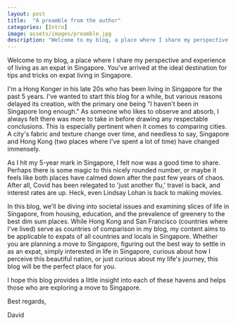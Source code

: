 ```yaml
---
layout: post
title:  "A preamble from the author"
categories: [Intro]
image: assets/images/preamble.jpg
description: "Welcome to my blog, a place where I share my perspective and experience of living as an expat in Singapore."
---
```


Welcome to my blog, a place where I share my perspective and experience of living as an expat in Singapore. You've arrived at the ideal destination for tips and tricks on expat living in Singapore.

I'm a Hong Konger in his late 20s who has been living in Singapore for the past 5 years. I've wanted to start this blog for a while, but various reasons delayed its creation, with the primary one being "I haven't been in Singapore long enough." As someone who likes to observe and absorb, I always felt there was more to take in before drawing any respectable conclusions. This is especially pertinent when it comes to comparing cities. A city's fabric and texture change over time, and needless to say, Singapore and Hong Kong (two places where I've spent a lot of time) have changed immensely.

As I hit my 5-year mark in Singapore, I felt now was a good time to share. Perhaps there is some magic to this nicely rounded number, or maybe it feels like both places have calmed down after the past few years of chaos. After all, Covid has been relegated to 'just another flu,' travel is back, and interest rates are up. Heck, even Lindsay Lohan is back to making movies.

In this blog, we'll be diving into societal issues and examining slices of life in Singapore, from housing, education, and the prevalence of greenery to the best dim sum places. While Hong Kong and San Francisco (countries where I've lived) serve as countries of comparison in my blog, my content aims to be applicable to expats of all countries and locals in Singapore. Whether you are planning a move to Singapore, figuring out the best way to settle in as an expat, simply interested in life in Singapore, curious about how I perceive this beautiful nation, or just curious about my life's journey, this blog will be the perfect place for you.

I hope this blog provides a little insight into each of these havens and helps those who are exploring a move to Singapore.

Best regards,

David